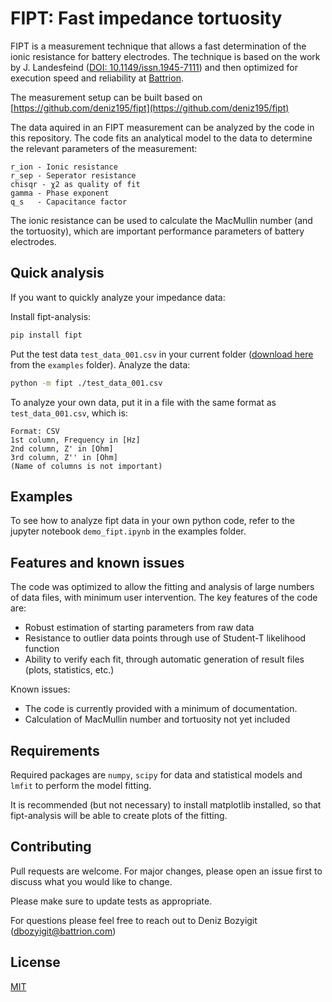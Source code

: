 # FIPT: Fast impedance tortuosity 

FIPT is a measurement technique that allows a fast determination of the ionic resistance for battery electrodes. The technique is based on the work by J. Landesfeind ([DOI: 10.1149/issn.1945-7111](https://dx.doi.org/10.1149/2.1141607jes)) and then optimized for execution speed and reliability at [Battrion](https://battrion.com).

The measurement setup can be built based on [https://github.com/deniz195/fipt](https://github.com/deniz195/fipt)

The data aquired in an FIPT measurement can be analyzed by the code in this repository. The code fits an analytical model to the data to determine the relevant parameters of the measurement:
```
r_ion - Ionic resistance
r_sep - Seperator resistance
chisqr - χ2 as quality of fit
gamma - Phase exponent
q_s   - Capacitance factor
```

The ionic resistance can be used to calculate the MacMullin number (and the tortuosity), which are important performance parameters of battery electrodes.

## Quick analysis
If you want to quickly analyze your impedance data:

Install fipt-analysis:
```bash
pip install fipt
```

Put the test data `test_data_001.csv` in your current folder ([download here](https://github.com/deniz195/fipt-analysis/raw/master/examples/test_data_001.csv) from the `examples` folder). Analyze the data:



```bash
python -m fipt ./test_data_001.csv
```

To analyze your own data, put it in a file with the same format as `test_data_001.csv`, which is:
```
Format: CSV
1st column, Frequency in [Hz]
2nd column, Z' in [Ohm] 
3rd column, Z'' in [Ohm]
(Name of columns is not important)
```

## Examples 
To see how to analyze fipt data in your own python code, refer to the jupyter notebook `demo_fipt.ipynb` in the examples folder.

## Features and known issues
The code was optimized to allow the fitting and analysis of large numbers of data files, with minimum user intervention. The key features of the code are:

- Robust estimation of starting parameters from raw data
- Resistance to outlier data points through use of Student-T likelihood function
- Ability to verify each fit, through automatic generation of result files (plots, statistics, etc.)

Known issues:
- The code is currently provided with a minimum of documentation.
- Calculation of MacMullin number and tortuosity not yet included

## Requirements
Required packages are `numpy`, `scipy` for data and statistical models and `lmfit` to perform the model fitting.

It is recommended (but not necessary) to install matplotlib installed, so that fipt-analysis will be able to create plots of the fitting.

## Contributing
Pull requests are welcome. For major changes, please open an issue first to discuss what you would like to change.

Please make sure to update tests as appropriate.

For questions please feel free to reach out to Deniz Bozyigit ([dbozyigit@battrion.com](mailto:dbozyigit@battrion.com))

## License
[MIT](https://choosealicense.com/licenses/mit/)
